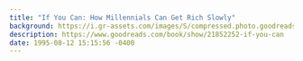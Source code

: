 ```yaml
---
title: "If You Can: How Millennials Can Get Rich Slowly"
background: https://i.gr-assets.com/images/S/compressed.photo.goodreads.com/books/1396766213l/21852252._SY75_.jpg
description: https://www.goodreads.com/book/show/21852252-if-you-can
date: 1995-08-12 15:15:56 -0400
---
```

